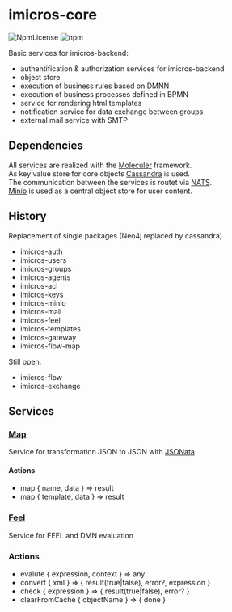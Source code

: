 # imicros-core
![NpmLicense](https://img.shields.io/npm/l/imicros-minio.svg)
![npm](https://img.shields.io/npm/v/imicros-minio.svg)

Basic services for imicros-backend:
 *  authentification &amp; authorization services for imicros-backend
 *  object store
 *  execution of business rules based on DMNN
 *  execution of business processes defined in BPMN
 *  service for rendering html templates
 *  notification service for data exchange between groups
 *  external mail service with SMTP

## Dependencies
All services are realized with the [Moleculer](https://github.com/moleculerjs/moleculer) framework.   
As key value store for core objects [Cassandra](https://cassandra.apache.org/) is used.  
The communication between the services is routet via [NATS](https://nats.io/).  
[Minio](https://min.io/) is used as a central object store for user content.  

## History
Replacement of single packages (Neo4j replaced by cassandra)
  * imicros-auth
  * imicros-users
  * imicros-groups
  * imicros-agents
  * imicros-acl
  * imicros-keys
  * imicros-minio
  * imicros-mail
  * imicros-feel
  * imicros-templates
  * imicros-gateway
  * imicros-flow-map

Still open:
  * imicros-flow
  * imicros-exchange

## Services
### <u>Map</u>
Service for transformation JSON to JSON with [JSONata](https://docs.jsonata.org/overview.html)

#### Actions
- map { name, data } => result  
- map { template, data } => result  

### <u>Feel</u>
Service for FEEL and DMN evaluation
### Actions
- evalute { expression, context } => any  
- convert { xml } => { result(true|false), error?, expression }
- check { expression } => { result(true|false), error? }  
- clearFromCache { objectName } => { done } 